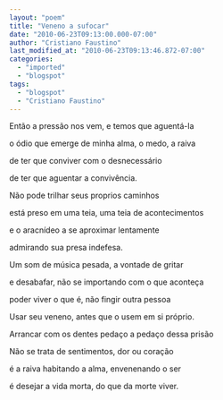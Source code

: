 ```yaml
---
layout: "poem"
title: "Veneno a sufocar"
date: "2010-06-23T09:13:00.000-07:00"
author: "Cristiano Faustino"
last_modified_at: "2010-06-23T09:13:46.872-07:00"
categories:
  - "imported"
  - "blogspot"
tags:
  - "blogspot"
  - "Cristiano Faustino"
---
```


Então a pressão nos vem, e temos que aguentá-la

o ódio que emerge de minha alma, o medo, a raiva

de ter que conviver com o desnecessário

de ter que aguentar a convivência.

Não pode trilhar seus proprios caminhos

está preso em uma teia, uma teia de acontecimentos

e o aracnídeo a se aproximar lentamente

admirando sua presa indefesa.

Um som de música pesada, a vontade de gritar

e desabafar, não se importando com o que aconteça

poder viver o que é, não fingir outra pessoa

Usar seu veneno, antes que o usem em si próprio.

Arrancar com os dentes pedaço a pedaço dessa prisão

Não se trata de sentimentos, dor ou coração

é a raiva habitando a alma, envenenando o ser

é desejar a vida morta, do que da morte viver.